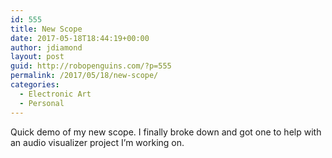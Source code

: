```yaml
---
id: 555
title: New Scope
date: 2017-05-18T18:44:19+00:00
author: jdiamond
layout: post
guid: http://robopenguins.com/?p=555
permalink: /2017/05/18/new-scope/
categories:
  - Electronic Art
  - Personal
---
```

Quick demo of my new scope. I finally broke down and got one to help with an audio visualizer project I&#8217;m working on.